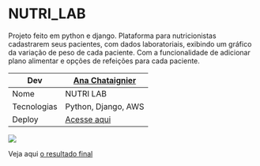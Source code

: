 # NUTRI_LAB
Projeto feito em python e django. 
Plataforma para nutricionistas cadastrarem seus pacientes, com dados laboratoriais, exibindo um gráfico da variação de peso de cada paciente. 
Com a funcionalidade de adicionar plano alimentar e opções de refeições para cada paciente.

| Dev   |[Ana Chataignier](https://www.linkedin.com/in/ana-chataignier-6a3768263/)|
| ------------------------  | --- |
|  Nome           | NUTRI LAB
|  Tecnologias    | Python, Django, AWS 
|  Deploy         | [Acesse aqui](http://18.221.247.75:8000/)

![](http://18.221.247.75:8000/)

Veja aqui [o resultado final](http://18.221.247.75:8000/)
